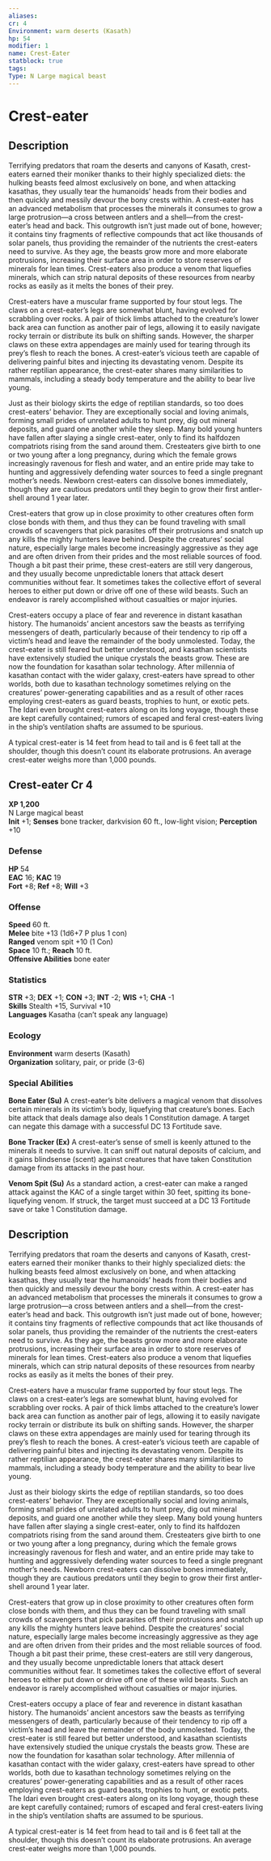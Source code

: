 ```yaml
---
aliases: 
cr: 4
Environment: warm deserts (Kasath)  
hp: 54
modifier: 1 
name: Crest-Eater
statblock: true
tags: 
Type: N Large magical beast  
---
```


# Crest-eater

## Description

Terrifying predators that roam the deserts and canyons of Kasath, crest-eaters earned their moniker thanks to their highly specialized diets: the hulking beasts feed almost exclusively on bone, and when attacking kasathas, they usually tear the humanoids’ heads from their bodies and then quickly and messily devour the bony crests within. A crest-eater has an advanced metabolism that processes the minerals it consumes to grow a large protrusion—a cross between antlers and a shell—from the crest-eater’s head and back. This outgrowth isn’t just made out of bone, however; it contains tiny fragments of reflective compounds that act like thousands of solar panels, thus providing the remainder of the nutrients the crest-eaters need to survive. As they age, the beasts grow more and more elaborate protrusions, increasing their surface area in order to store reserves of minerals for lean times. Crest-eaters also produce a venom that liquefies minerals, which can strip natural deposits of these resources from nearby rocks as easily as it melts the bones of their prey.

Crest-eaters have a muscular frame supported by four stout legs. The claws on a crest-eater’s legs are somewhat blunt, having evolved for scrabbling over rocks. A pair of thick limbs attached to the creature’s lower back area can function as another pair of legs, allowing it to easily navigate rocky terrain or distribute its bulk on shifting sands. However, the sharper claws on these extra appendages are mainly used for tearing through its prey’s flesh to reach the bones. A crest-eater’s vicious teeth are capable of delivering painful bites and injecting its devastating venom. Despite its rather reptilian appearance, the crest-eater shares many similarities to mammals, including a steady body temperature and the ability to bear live young.

Just as their biology skirts the edge of reptilian standards, so too does crest-eaters’ behavior. They are exceptionally social and loving animals, forming small prides of unrelated adults to hunt prey, dig out mineral deposits, and guard one another while they sleep. Many bold young hunters have fallen after slaying a single crest-eater, only to find its halfdozen compatriots rising from the sand around them. Cresteaters give birth to one or two young after a long pregnancy, during which the female grows increasingly ravenous for flesh and water, and an entire pride may take to hunting and aggressively defending water sources to feed a single pregnant mother’s needs. Newborn crest-eaters can dissolve bones immediately, though they are cautious predators until they begin to grow their first antler-shell around 1 year later.

Crest-eaters that grow up in close proximity to other creatures often form close bonds with them, and thus they can be found traveling with small crowds of scavengers that pick parasites off their protrusions and snatch up any kills the mighty hunters leave behind. Despite the creatures’ social nature, especially large males become increasingly aggressive as they age and are often driven from their prides and the most reliable sources of food. Though a bit past their prime, these crest-eaters are still very dangerous, and they usually become unpredictable loners that attack desert communities without fear. It sometimes takes the collective effort of several heroes to either put down or drive off one of these wild beasts. Such an endeavor is rarely accomplished without casualties or major injuries.

Crest-eaters occupy a place of fear and reverence in distant kasathan history. The humanoids’ ancient ancestors saw the beasts as terrifying messengers of death, particularly because of their tendency to rip off a victim’s head and leave the remainder of the body unmolested. Today, the crest-eater is still feared but better understood, and kasathan scientists have extensively studied the unique crystals the beasts grow. These are now the foundation for kasathan solar technology. After millennia of kasathan contact with the wider galaxy, crest-eaters have spread to other worlds, both due to kasathan technology sometimes relying on the creatures’ power-generating capabilities and as a result of other races employing crest-eaters as guard beasts, trophies to hunt, or exotic pets. The Idari even brought crest-eaters along on its long voyage, though these are kept carefully contained; rumors of escaped and feral crest-eaters living in the ship’s ventilation shafts are assumed to be spurious.

A typical crest-eater is 14 feet from head to tail and is 6 feet tall at the shoulder, though this doesn’t count its elaborate protrusions. An average crest-eater weighs more than 1,000 pounds.

## Crest-eater Cr 4

**XP 1,200**  
N Large magical beast  
**Init** +1; **Senses** bone tracker, darkvision 60 ft., low-light vision; **Perception** +10  

### Defense

**HP** 54  
**EAC** 16; **KAC** 19  
**Fort** +8; **Ref** +8; **Will** +3  

### Offense

**Speed** 60 ft.  
**Melee** bite +13 (1d6+7 P plus 1 con)  
**Ranged** venom spit +10 (1 Con)  
**Space** 10 ft.; **Reach** 10 ft.  
**Offensive Abilities** bone eater

### Statistics

**STR** +3; **DEX** +1; **CON** +3; **INT** -2; **WIS** +1; **CHA** -1  
**Skills** Stealth +15, Survival +10  
**Languages** Kasatha (can’t speak any language)

### Ecology

**Environment** warm deserts (Kasath)  
**Organization** solitary, pair, or pride (3-6)

### Special Abilities

**Bone Eater (Su)** A crest-eater’s bite delivers a magical venom that dissolves certain minerals in its victim’s body, liquefying that creature’s bones. Each bite attack that deals damage also deals 1 Constitution damage. A target can negate this damage with a successful DC 13 Fortitude save.

**Bone Tracker (Ex)** A crest-eater’s sense of smell is keenly attuned to the minerals it needs to survive. It can sniff out natural deposits of calcium, and it gains blindsense (scent) against creatures that have taken Constitution damage from its attacks in the past hour.

**Venom Spit (Su)** As a standard action, a crest-eater can make a ranged attack against the KAC of a single target within 30 feet, spitting its bone-liquefying venom. If struck, the target must succeed at a DC 13 Fortitude save or take 1 Constitution damage.

## Description

Terrifying predators that roam the deserts and canyons of Kasath, crest-eaters earned their moniker thanks to their highly specialized diets: the hulking beasts feed almost exclusively on bone, and when attacking kasathas, they usually tear the humanoids’ heads from their bodies and then quickly and messily devour the bony crests within. A crest-eater has an advanced metabolism that processes the minerals it consumes to grow a large protrusion—a cross between antlers and a shell—from the crest-eater’s head and back. This outgrowth isn’t just made out of bone, however; it contains tiny fragments of reflective compounds that act like thousands of solar panels, thus providing the remainder of the nutrients the crest-eaters need to survive. As they age, the beasts grow more and more elaborate protrusions, increasing their surface area in order to store reserves of minerals for lean times. Crest-eaters also produce a venom that liquefies minerals, which can strip natural deposits of these resources from nearby rocks as easily as it melts the bones of their prey.

Crest-eaters have a muscular frame supported by four stout legs. The claws on a crest-eater’s legs are somewhat blunt, having evolved for scrabbling over rocks. A pair of thick limbs attached to the creature’s lower back area can function as another pair of legs, allowing it to easily navigate rocky terrain or distribute its bulk on shifting sands. However, the sharper claws on these extra appendages are mainly used for tearing through its prey’s flesh to reach the bones. A crest-eater’s vicious teeth are capable of delivering painful bites and injecting its devastating venom. Despite its rather reptilian appearance, the crest-eater shares many similarities to mammals, including a steady body temperature and the ability to bear live young.

Just as their biology skirts the edge of reptilian standards, so too does crest-eaters’ behavior. They are exceptionally social and loving animals, forming small prides of unrelated adults to hunt prey, dig out mineral deposits, and guard one another while they sleep. Many bold young hunters have fallen after slaying a single crest-eater, only to find its halfdozen compatriots rising from the sand around them. Cresteaters give birth to one or two young after a long pregnancy, during which the female grows increasingly ravenous for flesh and water, and an entire pride may take to hunting and aggressively defending water sources to feed a single pregnant mother’s needs. Newborn crest-eaters can dissolve bones immediately, though they are cautious predators until they begin to grow their first antler-shell around 1 year later.

Crest-eaters that grow up in close proximity to other creatures often form close bonds with them, and thus they can be found traveling with small crowds of scavengers that pick parasites off their protrusions and snatch up any kills the mighty hunters leave behind. Despite the creatures’ social nature, especially large males become increasingly aggressive as they age and are often driven from their prides and the most reliable sources of food. Though a bit past their prime, these crest-eaters are still very dangerous, and they usually become unpredictable loners that attack desert communities without fear. It sometimes takes the collective effort of several heroes to either put down or drive off one of these wild beasts. Such an endeavor is rarely accomplished without casualties or major injuries.

Crest-eaters occupy a place of fear and reverence in distant kasathan history. The humanoids’ ancient ancestors saw the beasts as terrifying messengers of death, particularly because of their tendency to rip off a victim’s head and leave the remainder of the body unmolested. Today, the crest-eater is still feared but better understood, and kasathan scientists have extensively studied the unique crystals the beasts grow. These are now the foundation for kasathan solar technology. After millennia of kasathan contact with the wider galaxy, crest-eaters have spread to other worlds, both due to kasathan technology sometimes relying on the creatures’ power-generating capabilities and as a result of other races employing crest-eaters as guard beasts, trophies to hunt, or exotic pets. The Idari even brought crest-eaters along on its long voyage, though these are kept carefully contained; rumors of escaped and feral crest-eaters living in the ship’s ventilation shafts are assumed to be spurious.

A typical crest-eater is 14 feet from head to tail and is 6 feet tall at the shoulder, though this doesn’t count its elaborate protrusions. An average crest-eater weighs more than 1,000 pounds.
